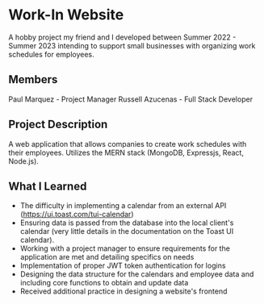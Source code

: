 # Work-In Website
A hobby project my friend and I developed between Summer 2022 - Summer 2023 intending to support small businesses with organizing work schedules for employees.

## Members
Paul Marquez - Project Manager 
Russell Azucenas - Full Stack Developer 


## Project Description
A web application that allows companies to create work schedules with their employees. Utilizes the MERN stack (MongoDB, Expressjs, React, Node.js). 

## What I Learned
- The difficulty in implementing a calendar from an external API (https://ui.toast.com/tui-calendar)
- Ensuring data is passed from the database into the local client's calendar (very little details in the documentation on the Toast UI calendar).
- Working with a project manager to ensure requirements for the application are met and detailing specifics on needs
- Implementation of proper JWT token authentication for logins
- Designing the data structure for the calendars and employee data and including core functions to obtain and update data
- Received additional practice in designing a website's frontend
